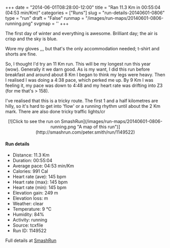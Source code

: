 +++
date = "2014-06-01T08:28:00-12:00"
title = "Ran 11.3 Km in 00:55:04 (04:53 min/Km)"
categories = ["Runs"]
slug = "run-details-20140601-0806"
type = "run"
draft = "False"
runmap = "/images/run-maps/20140601-0806-running.png"
svgmap = '<polyline points="93 13, 90 17, 95 19, 98 19, 96 23, 99 28, 95 35, 100 41, 100 45, 100 48, 99 50, 97 56, 97 62, 99 66, 100 70, 97 75, 97 80, 94 88, 93 90, 88 89, 66 84, 40 78, 20 74, 6 59, 1 54, 0 46, 0 35, 1 34, 11 33, 21 31, 45 34, 55 33, 60 31, 79 16, 82 16, 84 14, 87 12, 93 11">'
+++

The first day of winter and everything is awesome. Brilliant day; the air is crisp and the sky is blue. 

Wore my gloves ,,, but that's the only accommodation needed; t-shirt and shorts are fine. 

So, I thought I'd try an 11 Km run. This will be my longest run this year (wow). Generally it we darn good. As is my want, I did this run before breakfast and around about 8 Km I began to think my legs were heavy. Then I realised I was doing a 4:38 pace, which perked me up. By 9 Km I was feeling it, my pace was down to 4:48 and my heart rate was drifting into Z3 (for me that's > 158). 


I've realised that this is a tricky route. The first 1 and a half kilometres are hilly, so it's hard to get into 'flow' or a running rhythm until about the 2 Km mark. There are also done tricky traffic lights/cr

<!--more-->

<center>
[![Click to see the run on SmashRun](/images/run-maps/20140601-0806-running.png "A map of this run")](http://smashrun.com/peter.smith/run/1149522)
</center>

#### Run details

* Distance: 11.3 Km
* Duration: 00:55:04
* Average pace: 04:53 min/Km
* Calories: 991 Cal
* Heart rate (ave): 145 bpm
* Heart rate (max): 145 bpm
* Heart rate (min): 145 bpm
* Elevation gain: 249 m
* Elevation loss:  m
* Weather: clear
* Temperature: 9 &deg;C
* Humidity: 84%
* Activity: running
* Source: tcxfile
* Run ID: 1149522

Full details at [SmashRun](http://smashrun.com/peter.smith/run/1149522)